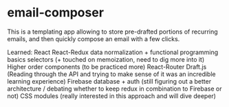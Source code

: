 # email-composer

This is a templating app allowing to store pre-drafted portions of recurring emails,
and then quickly compose an email with a few clicks.


Learned:
React
React-Redux
data normalization + functional programming basics
selectors (+ touched on memoization, need to dig more into it)
Higher order components (to be practiced more)
React-Router
Draft.js (Reading through the API and trying to make sense of it was an incredible learning experience)
Firebase database + auth (still figuring out a better architecture / debating whether to keep redux in combination to Firebase or not)
CSS modules (really interested in this approach and will dive deeper)
